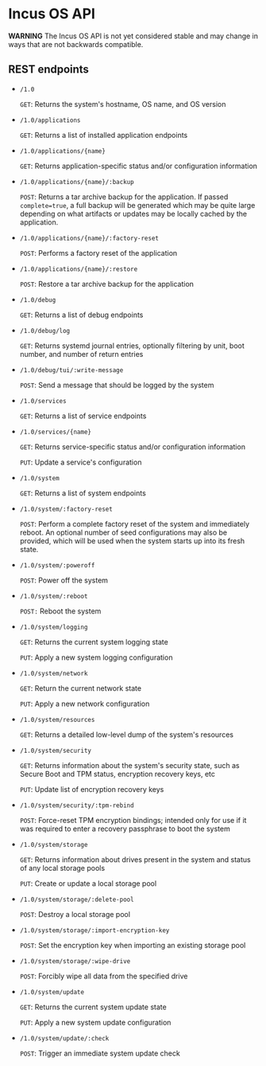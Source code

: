 # Incus OS API

**WARNING** The Incus OS API is not yet considered stable and may change in ways that
are not backwards compatible.

## REST endpoints

  * `/1.0`
  
    `GET`: Returns the system's hostname, OS name, and OS version
 
  * `/1.0/applications`
  
    `GET`: Returns a list of installed application endpoints
  
  * `/1.0/applications/{name}`
  
    `GET`: Returns application-specific status and/or configuration information

  * `/1.0/applications/{name}/:backup`

    `POST`: Returns a tar archive backup for the application. If passed `complete=true`, a
    full backup will be generated which may be quite large depending on what artifacts or
    updates may be locally cached by the application.

  * `/1.0/applications/{name}/:factory-reset`

    `POST`: Performs a factory reset of the application

  * `/1.0/applications/{name}/:restore`

    `POST`: Restore a tar archive backup for the application

  * `/1.0/debug`
  
    `GET`: Returns a list of debug endpoints
  
  * `/1.0/debug/log`
  
    `GET`: Returns systemd journal entries, optionally filtering by unit, boot number, and
    number of return entries

  * `/1.0/debug/tui/:write-message`
  
    `POST`: Send a message that should be logged by the system

  * `/1.0/services`

    `GET`: Returns a list of service endpoints

  * `/1.0/services/{name}`

    `GET`: Returns service-specific status and/or configuration information

    `PUT`: Update a service's configuration

  * `/1.0/system`

    `GET`: Returns a list of system endpoints

  * `/1.0/system/:factory-reset`

    `POST`: Perform a complete factory reset of the system and immediately reboot. An
    optional number of seed configurations may also be provided, which will be used
    when the system starts up into its fresh state.

  * `/1.0/system/:poweroff`

    `POST`: Power off the system

  * `/1.0/system/:reboot`

    `POST:` Reboot the system

  * `/1.0/system/logging`

    `GET`: Returns the current system logging state

    `PUT`: Apply a new system logging configuration

  * `/1.0/system/network`

    `GET`: Return the current network state

    `PUT`: Apply a new network configuration

  * `/1.0/system/resources`

    `GET`: Returns a detailed low-level dump of the system's resources

  * `/1.0/system/security`

    `GET`: Returns information about the system's security state, such as Secure Boot and TPM
    status, encryption recovery keys, etc

    `PUT`: Update list of encryption recovery keys

  * `/1.0/system/security/:tpm-rebind`

    `POST`: Force-reset TPM encryption bindings; intended only for use if it was required to enter
    a recovery passphrase to boot the system

  * `/1.0/system/storage`

    `GET`: Returns information about drives present in the system and status of any local storage
    pools

    `PUT`: Create or update a local storage pool

  * `/1.0/system/storage/:delete-pool`

    `POST`: Destroy a local storage pool

  * `/1.0/system/storage/:import-encryption-key`

    `POST`: Set the encryption key when importing an existing storage pool

  * `/1.0/system/storage/:wipe-drive`

    `POST`: Forcibly wipe all data from the specified drive

  * `/1.0/system/update`

    `GET`: Returns the current system update state

    `PUT`: Apply a new system update configuration

  * `/1.0/system/update/:check`

    `POST`: Trigger an immediate system update check
